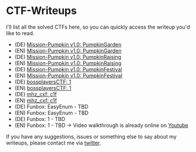 # CTF-Writeups

I'll list all the solved CTFs here, so you can quickly access the writeup you'd like to read.


- (DE) [Mission-Pumpkin v1.0: PumpkinGarden](https://shendayan.github.io/CTF-Writeups/PumpkinGarden/DE.html)
- (EN) [Mission-Pumpkin v1.0: PumpkinGarden](https://shendayan.github.io/CTF-Writeups/PumpkinGarden/EN.html)
- (DE) [Mission-Pumpkin v1.0: PumpkinRaising](https://shendayan.github.io/CTF-Writeups/PumpkinRaising/DE.html)
- (EN) [Mission-Pumpkin v1.0: PumpkinRaising](https://shendayan.github.io/CTF-Writeups/PumpkinRaising/EN.html)
- (DE) [Mission-Pumpkin v1.0: PumpkinFestival](https://shendayan.github.io/CTF-Writeups/PumpkinFestival/DE.html)
- (EN) [Mission-Pumpkin v1.0: PumpkinFestival](https://shendayan.github.io/CTF-Writeups/PumpkinFestival/EN.html)
- (DE) [bossplayersCTF: 1](https://shendayan.github.io/CTF-Writeups/BossplayersCTF/DE.html)
- (EN) [bossplayersCTF: 1](https://shendayan.github.io/CTF-Writeups/BossplayersCTF/EN.html)
- (DE) [mhz_cxf: c1f](https://shendayan.github.io/CTF-Writeups/mhz_cxf-c1f/DE.md)
- (EN) [mhz_cxf: c1f](https://shendayan.github.io/CTF-Writeups/mhz_cxf-c1f/EN.md)
- (DE) Funbox: EasyEnum - TBD
- (EN) Funbox: EasyEnum - TBD
- (DE) Funbox: 1 - TBD
- (EN) Funbox: 1 - TBD -> Video walkthrough is already online on [Youtube](https://www.youtube.com/watch?v=RMcVyWr6Oao)


If you have any suggestions, issues or something else to say about my writeups, please contact me via [twitter](https://twitter.com/_the_someone).
